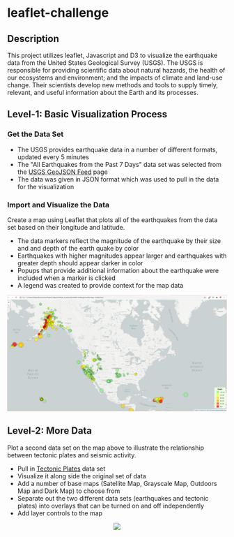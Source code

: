 # leaflet-challenge

## Description
This project utilizes leaflet, Javascript and D3 to visualize the earthquake data from the United States Geological Survey (USGS). The USGS is responsible for providing scientific data about natural hazards, the health of our ecosystems and environment; and the impacts of climate and land-use change. Their scientists develop new methods and tools to supply timely, relevant, and useful information about the Earth and its processes.

## Level-1: Basic Visualization Process
### Get the Data Set
- The USGS provides earthquake data in a number of different formats, updated every 5 minutes
- The "All Earthquakes from the Past 7 Days" data set was selected from the [USGS GeoJSON Feed](https://earthquake.usgs.gov/earthquakes/feed/v1.0/geojson.php) page
- The data was given in JSON format which was used to pull in the data for the visualization
### Import and Visualize the Data
Create a map using Leaflet that plots all of the earthquakes from the data set based on their longitude and latitude.
- The data markers reflect the magnitude of the earthquake by their size and and depth of the earth quake by color
- Earthquakes with higher magnitudes appear larger and earthquakes with greater depth should appear darker in color
- Popups that provide additional information about the earthquake were included when a marker is clicked
- A legend was created to provide context for the map data
<p align="center">
  <img src="https://github.com/SwapnaSubbagari/leaflet-challenge/blob/main/images/Leaflet-Step1.PNG">
</p>

## Level-2: More Data
Plot a second data set on the map above to illustrate the relationship between tectonic plates and seismic activity.
- Pull in [Tectonic Plates](https://github.com/fraxen/tectonicplates) data set
- Visualize it along side the original set of data
- Add a number of base maps (Satellite Map, Grayscale Map, Outdoors Map and Dark Map) to choose from
- Separate out the two different data sets (earthquakes and tectonic plates) into overlays that can be turned on and off independently
- Add layer controls to the map
<p align="center">
  <img src="https://github.com/SwapnaSubbagari/leaflet-challenge/blob/main/images/Leaflet-Step2.PNG">
</p>
